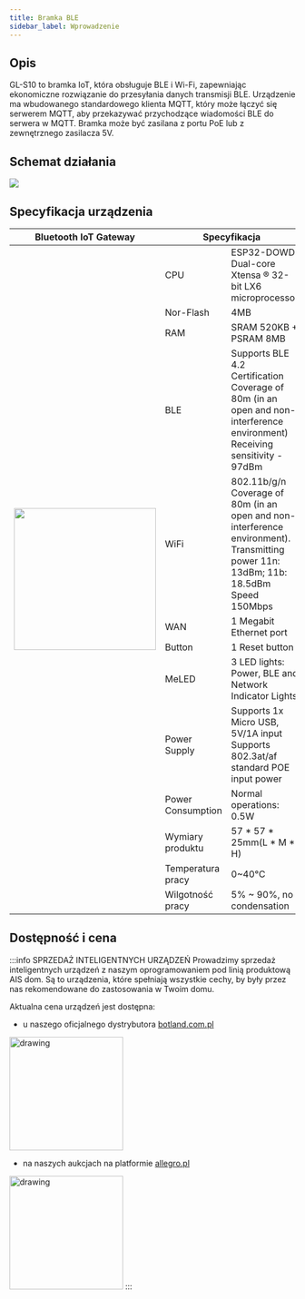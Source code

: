 ```yaml
---
title: Bramka BLE
sidebar_label: Wprowadzenie
---
```


## Opis

GL-S10 to bramka IoT, która obsługuje BLE i Wi-Fi, zapewniając ekonomiczne rozwiązanie do przesyłania danych transmisji BLE. 
Urządzenie ma wbudowanego standardowego klienta MQTT, który może łączyć się serwerem MQTT, aby przekazywać przychodzące wiadomości BLE do serwera w MQTT. Bramka może być zasilana z portu PoE lub z zewnętrznego zasilacza 5V. 

## Schemat działania

![](/img/en/iot/how-s10-works.png)

## Specyfikacja urządzenia

<table>
    <thead>
        <tr>
            <th>Bluetooth IoT Gateway</th>
            <th colSpan="2">Specyfikacja</th>
        </tr>
    </thead>
    <tbody>
        <tr>
            <td rowSpan="13">
                <img src="/img/s10_4.webp" width="250"/>
            </td>
            <td>CPU</td>
            <td>ESP32-DOWD Dual-core Xtensa ® 32-bit LX6 microprocessor</td>
        </tr>
        <tr>
          <td>Nor-Flash	</td>
          <td>4MB</td>
        </tr>
        <tr>
            <td>RAM</td>
            <td>SRAM 520KB + PSRAM 8MB</td>
        </tr>
        <tr>
            <td>BLE</td>
            <td>Supports BLE 4.2 Certification Coverage of 80m (in an open and non-interference environment) Receiving sensitivity - 97dBm</td>
        </tr>
        <tr>
            <td>WiFi</td>
            <td>802.11b/g/n Coverage of 80m (in an open and non-interference environment). Transmitting power 11n: 13dBm; 11b: 18.5dBm Speed 150Mbps</td>
        </tr>
        <tr>
            <td>WAN</td>
            <td>1 Megabit Ethernet port</td>
        </tr>
        <tr>
            <td>Button</td>
            <td>1 Reset button</td>
        </tr>
        <tr>
            <td>MeLED</td>
            <td>3 LED lights: Power, BLE and Network Indicator Lights</td>
        </tr>
        <tr>
            <td>Power Supply</td>
            <td>Supports 1x Micro USB, 5V/1A input Supports 802.3at/af standard POE input power</td>
        </tr>
        <tr>
            <td>Power Consumption	</td>
            <td>Normal operations: 0.5W</td>
        </tr>
        <tr>
            <td>Wymiary produktu</td>
            <td>57 * 57 * 25mm(L * M * H)</td>
        </tr>
        <tr>
            <td>Temperatura pracy</td>
            <td>0~40°C</td>
        </tr>
        <tr>
            <td>Wilgotność pracy</td>
            <td>5% ~ 90%, no condensation</td>
        </tr>
    </tbody>
</table>


 ## Dostępność i cena

:::info SPRZEDAŻ INTELIGENTNYCH URZĄDZEŃ
Prowadzimy sprzedaż inteligentnych urządzeń z naszym oprogramowaniem pod linią produktową AIS dom.
Są to urządzenia, które spełniają wszystkie cechy, by były przez nas rekomendowane do zastosowania w Twoim domu.

Aktualna cena urządzeń jest dostępna:

- u naszego oficjalnego dystrybutora [botland.com.pl](https://botland.com.pl/pl/227_prd_ai-speaker)

[<img src="/img/en/icons/botland.png" alt="drawing" width="200"/>](https://botland.com.pl/pl/227_prd_ai-speaker)

- na naszych aukcjach na platformie [allegro.pl](https://allegro.pl/uzytkownik/AI-Speaker) 

[<img src="/img/en/icons/allegro.png" alt="drawing" width="200"/>](https://allegro.pl/uzytkownik/AI-Speaker) 
:::
